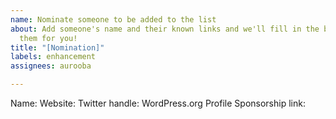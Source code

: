 ```yaml
---
name: Nominate someone to be added to the list
about: Add someone's name and their known links and we'll fill in the blanks and add
  them for you!
title: "[Nomination]"
labels: enhancement
assignees: aurooba

---
```


Name: 
Website:
Twitter handle:
WordPress.org Profile
Sponsorship link:
